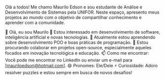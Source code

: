 Olá a todos!
Me chamo Maurilo Edson e sou estudante de Análise e Desenvolvimento de Sistemas pela UNIFOR. Neste espaço, apresento meus projetos ao mundo com o objetivo de compartilhar conhecimento e aprender com a comunidade.

👋 Olá, eu sou Maurilo
👀 Estou interessado em desenvolvimento de software, inteligência artificial e novas tecnologias.
🌱 Atualmente estou aprendendo sobre desenvolvimento POO e boas práticas de programação.
💞️ Estou procurando colaborar em projetos open-source, especialmente aqueles focados em inovação tecnológica e educação.
📫 Como me encontrar: Você pode me encontrar no LinkedIn ou enviar um e-mail para [mauriloedson@hotmail.com].
😄 Pronomes: Ele/Dele
⚡ Curiosidade: Adoro resolver puzzles e estou sempre em busca de novos desafios!
